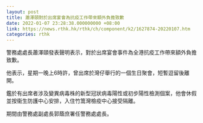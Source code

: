 ```yaml
---
layout: post
title: 蕭澤頤對於出席宴會為抗疫工作帶來額外負擔致歉
date: 2022-01-07 23:28:38.000000000 +08:00
link: https://news.rthk.hk/rthk/ch/component/k2/1627874-20220107.htm
categories: rthk
---
```


警務處處長蕭澤頤發表聲明表示，對於出席宴會事件為全港抗疫工作帶來額外負擔致歉。

他表示，星期一晚上6時許，曾出席於灣仔舉行的一個生日聚會，短暫逗留後離開。

鑑於有出席者涉及變異病毒株的新型冠狀病毒陽性或初步陽性檢測個案，他會休假並按衞生防護中心安排，入住竹篙灣檢疫中心接受隔離。

期間由警務處副處長郭蔭庶署任警務處處長。
